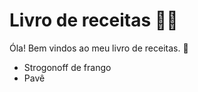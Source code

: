 # Livro de receitas :man_cook:

Óla! Bem vindos ao meu livro de receitas. :wave:

- Strogonoff de frango 
- Pavê 
